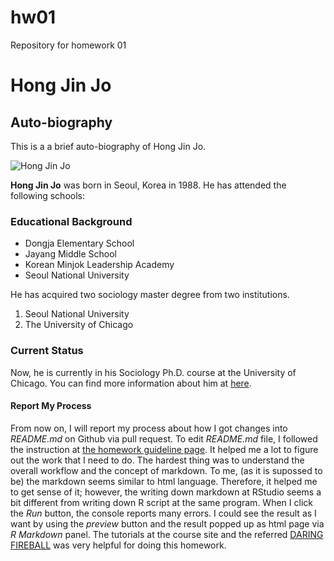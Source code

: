 # hw01
Repository for homework 01

Hong Jin Jo
====================

Auto-biography
---------------------

This is a a brief auto-biography of Hong Jin Jo.

![](C:\Users\techbar\Github\CFSS\JO_HONGJIN.jpg "Hong Jin Jo")

**Hong Jin Jo** was born in Seoul, Korea in 1988. He has attended the following schools:

### Educational Background

* Dongja Elementary School
* Jayang Middle School
* Korean Minjok Leadership Academy
* Seoul National University

He has acquired two sociology master degree from two institutions.

1. Seoul National University
2. The University of Chicago

### Current Status

Now, he is currently in his Sociology Ph.D. course at the University of Chicago. You can find more information about him at [here](https://sociology.uchicago.edu/directory/hong-jin-jo).

#### Report My Process

From now on, I will report my process about how I got changes into _README.md_ on Github via pull request. To edit _README.md_ file, I followed the instruction at [the homework guideline page](https://cfss.uchicago.edu/hw01-edit-README.html#fn1). It helped me a lot to figure out the work that I need to do. The hardest thing was to understand the overall workflow and the concept of markdown. To me, (as it is supossed to be) the markdown seems similar to html language. Therefore, it helped me to get sense of it; however, the writing down markdown at RStudio seems a bit different from writing down R script at the same program. When I click the _Run_ button, the console reports many errors. I could see the result as I want by using the *preview* button and the result popped up as html page via *R Markdown* panel. The tutorials at the course site and the referred [DARING FIREBALL](https://daringfireball.net/projects/markdown/basics) was very helpful for doing this homework.